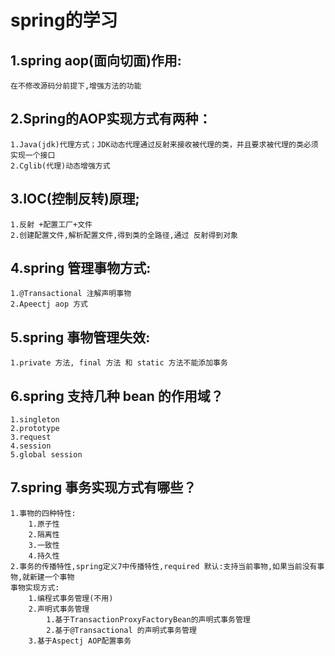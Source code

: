 # spring的学习

## 1.spring aop(面向切面)作用:
	在不修改源码分前提下,增强方法的功能

## 2.Spring的AOP实现方式有两种：
	1.Java(jdk)代理方式；JDK动态代理通过反射来接收被代理的类，并且要求被代理的类必须实现一个接口
	2.Cglib(代理)动态增强方式

## 3.IOC(控制反转)原理;
	1.反射 +配置工厂+文件
	2.创建配置文件,解析配置文件,得到类的全路径,通过 反射得到对象

## 4.spring 管理事物方式:
	1.@Transactional 注解声明事物
	2.Apeectj aop 方式

## 5.spring 事物管理失效:
	1.private 方法, final 方法 和 static 方法不能添加事务

## 6.spring 支持几种 bean 的作用域？
	1.singleton
	2.prototype
	3.request
	4.session
	5.global session

## 7.spring 事务实现方式有哪些？
	1.事物的四种特性:
		1.原子性
		2.隔离性
		3.一致性
		4.持久性
	2.事务的传播特性,spring定义7中传播特性,required 默认:支持当前事物,如果当前没有事物,就新建一个事物
 	事物实现方式:
		1.编程式事务管理(不用)
		2.声明式事务管理
			1.基于TransactionProxyFactoryBean的声明式事务管理
			2.基于@Transactional 的声明式事务管理
		3.基于Aspectj AOP配置事务
		
		
		
		

